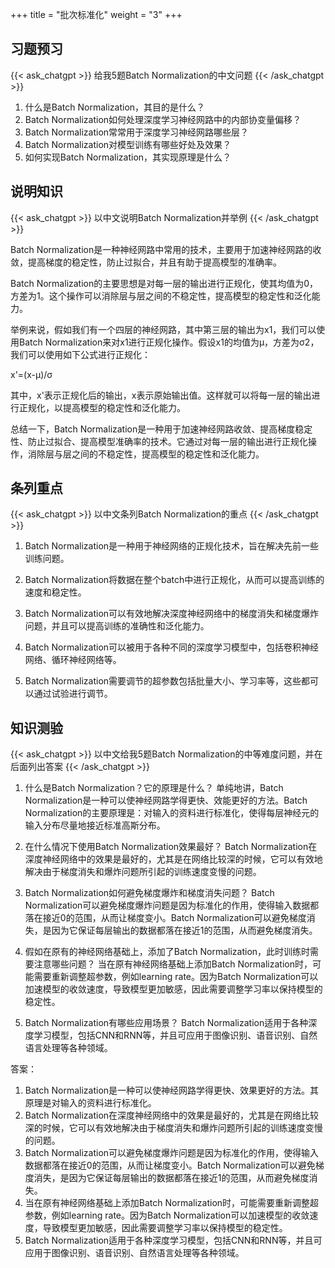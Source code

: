 +++
title = "批次标准化"
weight = "3"
+++
## 习题预习
{{< ask_chatgpt >}}
给我5题Batch Normalization的中文问题
{{< /ask_chatgpt >}}

1. 什么是Batch Normalization，其目的是什么？
2. Batch Normalization如何处理深度学习神经网路中的内部协变量偏移？
3. Batch Normalization常常用于深度学习神经网路哪些层？
4. Batch Normalization对模型训练有哪些好处及效果？
5. 如何实现Batch Normalization，其实现原理是什么？   

## 说明知识
{{< ask_chatgpt >}}
以中文说明Batch Normalization并举例
{{< /ask_chatgpt >}}

Batch Normalization是一种神经网路中常用的技术，主要用于加速神经网路的收敛，提高梯度的稳定性，防止过拟合，并且有助于提高模型的准确率。

Batch Normalization的主要思想是对每一层的输出进行正规化，使其均值为0，方差为1。这个操作可以消除层与层之间的不稳定性，提高模型的稳定性和泛化能力。

举例来说，假如我们有一个四层的神经网路，其中第三层的输出为x1，我们可以使用Batch Normalization来对x1进行正规化操作。假设x1的均值为μ，方差为σ2，我们可以使用如下公式进行正规化：

x'=(x-μ)/σ

其中，x'表示正规化后的输出，x表示原始输出值。这样就可以将每一层的输出进行正规化，以提高模型的稳定性和泛化能力。

总结一下，Batch Normalization是一种用于加速神经网路收敛、提高梯度稳定性、防止过拟合、提高模型准确率的技术。它通过对每一层的输出进行正规化操作，消除层与层之间的不稳定性，提高模型的稳定性和泛化能力。   

## 条列重点
{{< ask_chatgpt >}}
以中文条列Batch Normalization的重点
{{< /ask_chatgpt >}}

1. Batch Normalization是一种用于神经网络的正规化技术，旨在解决先前一些训练问题。

2. Batch Normalization将数据在整个batch中进行正规化，从而可以提高训练的速度和稳定性。

3. Batch Normalization可以有效地解决深度神经网络中的梯度消失和梯度爆炸问题，并且可以提高训练的准确性和泛化能力。

4. Batch Normalization可以被用于各种不同的深度学习模型中，包括卷积神经网络、循环神经网络等。

5. Batch Normalization需要调节的超参数包括批量大小、学习率等，这些都可以通过试验进行调节。   

## 知识测验
{{< ask_chatgpt >}}
以中文给我5题Batch Normalization的中等难度问题，并在后面列出答案
{{< /ask_chatgpt >}}

1. 什么是Batch Normalization？它的原理是什么？ 
单纯地讲，Batch Normalization是一种可以使神经网路学得更快、效能更好的方法。Batch Normalization的主要原理是：对输入的资料进行标准化，使得每层神经元的输入分布尽量地接近标准高斯分布。

2. 在什么情况下使用Batch Normalization效果最好？ 
Batch Normalization在深度神经网络中的效果是最好的，尤其是在网络比较深的时候，它可以有效地解决由于梯度消失和爆炸问题所引起的训练速度变慢的问题。

3. Batch Normalization如何避免梯度爆炸和梯度消失问题？ 
Batch Normalization可以避免梯度爆炸问题是因为标准化的作用，使得输入数据都落在接近0的范围，从而让梯度变小。Batch Normalization可以避免梯度消失，是因为它保证每层输出的数据都落在接近1的范围，从而避免梯度消失。

4. 假如在原有的神经网络基础上，添加了Batch Normalization，此时训练时需要注意哪些问题？ 
当在原有神经网络基础上添加Batch Normalization时，可能需要重新调整超参数，例如learning rate。因为Batch Normalization可以加速模型的收敛速度，导致模型更加敏感，因此需要调整学习率以保持模型的稳定性。

5. Batch Normalization有哪些应用场景？ 
Batch Normalization适用于各种深度学习模型，包括CNN和RNN等，并且可应用于图像识别、语音识别、自然语言处理等各种领域。 

答案：
1. Batch Normalization是一种可以使神经网路学得更快、效果更好的方法。其原理是对输入的资料进行标准化。
2. Batch Normalization在深度神经网络中的效果是最好的，尤其是在网络比较深的时候，它可以有效地解决由于梯度消失和爆炸问题所引起的训练速度变慢的问题。
3. Batch Normalization可以避免梯度爆炸问题是因为标准化的作用，使得输入数据都落在接近0的范围，从而让梯度变小。Batch Normalization可以避免梯度消失，是因为它保证每层输出的数据都落在接近1的范围，从而避免梯度消失。
4. 当在原有神经网络基础上添加Batch Normalization时，可能需要重新调整超参数，例如learning rate。因为Batch Normalization可以加速模型的收敛速度，导致模型更加敏感，因此需要调整学习率以保持模型的稳定性。
5. Batch Normalization适用于各种深度学习模型，包括CNN和RNN等，并且可应用于图像识别、语音识别、自然语言处理等各种领域。   

